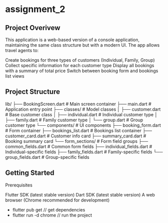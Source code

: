 # assignment_2 

## Project Overivew

This application is a web-based version of a console application, maintaining the same class structure but with a modern UI. The app allows travel agents to:

Create bookings for three types of customers (Individual, Family, Group)
Collect specific information for each customer type
Display all bookings with a summary of total price
Switch between booking form and bookings list views

## Project Structure

lib/
├── BookingScreen.dart                  # Main screen container
├── main.dart                           # Application entry point
├── classes/                            # Model classes
│   ├── customer.dart                   # Base customer class
│   ├── individual.dart                 # Individual customer type
│   ├── family.dart                     # Family customer type
│   └── group.dart                      # Group customer type
└── components/                         # UI components
    ├── booking_form.dart               # Form container
    ├── bookings_list.dart              # Bookings list container
    ├── customer_card.dart              # Customer info card
    ├── summary_card.dart               # Booking summary card
    └── form_sections/                  # Form field groups
        ├── common_fields.dart          # Common form fields
        ├── individual_fields.dart      # Individual-specific fields
        ├── family_fields.dart          # Family-specific fields
        └── group_fields.dart           # Group-specific fields


## Getting Started

Prerequisites

Flutter SDK (latest stable version)
Dart SDK (latest stable version)
A web browser (Chrome recommended for development)

 - flutter pub get // get dependencies
 - flutter run -d chrome // run the project